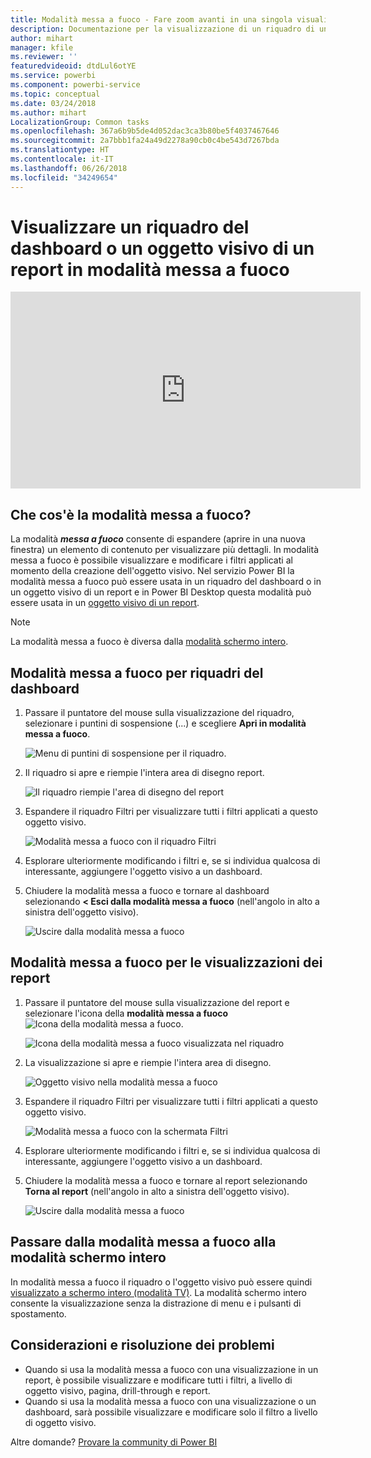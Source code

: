 ```yaml
---
title: Modalità messa a fuoco - Fare zoom avanti in una singola visualizzazione per visualizzare altri dettagli.
description: Documentazione per la visualizzazione di un riquadro di un dashboard o di visualizzazioni di un report di Power BI in modalità messa a fuoco o apri nuova finestra.
author: mihart
manager: kfile
ms.reviewer: ''
featuredvideoid: dtdLul6otYE
ms.service: powerbi
ms.component: powerbi-service
ms.topic: conceptual
ms.date: 03/24/2018
ms.author: mihart
LocalizationGroup: Common tasks
ms.openlocfilehash: 367a6b9b5de4d052dac3ca3b80be5f4037467646
ms.sourcegitcommit: 2a7bbb1fa24a49d2278a90cb0c4be543d7267bda
ms.translationtype: HT
ms.contentlocale: it-IT
ms.lasthandoff: 06/26/2018
ms.locfileid: "34249654"
---
```

# <a name="display-a-dashboard-tile-or-report-visual-in-focus-mode"></a>Visualizzare un riquadro del dashboard o un oggetto visivo di un report in modalità messa a fuoco

<iframe width="560" height="315" src="https://www.youtube.com/embed/dtdLul6otYE" frameborder="0" allowfullscreen></iframe>


## <a name="what-is-focus-mode"></a>Che cos'è la modalità messa a fuoco?

La modalità ***messa a fuoco*** consente di espandere (aprire in una nuova finestra) un elemento di contenuto per visualizzare più dettagli.  In modalità messa a fuoco è possibile visualizzare e modificare i filtri applicati al momento della creazione dell'oggetto visivo.  Nel servizio Power BI la modalità messa a fuoco può essere usata in un riquadro del dashboard o in un oggetto visivo di un report e in Power BI Desktop questa modalità può essere usata in un [oggetto visivo di un report](desktop-report-view.md).

> [!NOTE]
> La modalità messa a fuoco è diversa dalla [modalità schermo intero](service-fullscreen-mode.md).
> 


## <a name="focus-mode-for-dashboard-tiles"></a>Modalità messa a fuoco per riquadri del dashboard

1. Passare il puntatore del mouse sulla visualizzazione del riquadro, selezionare i puntini di sospensione (...) e scegliere **Apri in modalità messa a fuoco**. 

    ![Menu di puntini di sospensione per il riquadro](media/service-focus-mode/power-bi-dashboard-focus-mode.png).

2. Il riquadro si apre e riempie l'intera area di disegno report. 

   ![Il riquadro riempie l'area di disegno del report](media/service-focus-mode/power-bi-tile-focus.png)

3. Espandere il riquadro Filtri per visualizzare tutti i filtri applicati a questo oggetto visivo.
   
   ![Modalità messa a fuoco con il riquadro Filtri](media/service-focus-mode/power-bi-focus-filters.png)

4. Esplorare ulteriormente modificando i filtri e, se si individua qualcosa di interessante, aggiungere l'oggetto visivo a un dashboard.

5. Chiudere la modalità messa a fuoco e tornare al dashboard selezionando **< Esci dalla modalità messa a fuoco** (nell'angolo in alto a sinistra dell'oggetto visivo).
   
    ![Uscire dalla modalità messa a fuoco](media/service-focus-mode/power-bi-tile-exit-focus.png)    


## <a name="focus-mode-for-report-visualizations"></a>Modalità messa a fuoco per le visualizzazioni dei report

1. Passare il puntatore del mouse sulla visualizzazione del report e selezionare l'icona della **modalità messa a fuoco** ![Icona della modalità messa a fuoco](media/service-focus-mode/pbi_popout.jpg).  
   
   ![Icona della modalità messa a fuoco visualizzata nel riquadro](media/service-focus-mode/power-bi-hover-focus.png)
2. La visualizzazione si apre e riempie l'intera area di disegno. 

   ![Oggetto visivo nella modalità messa a fuoco](media/service-focus-mode/power-bi-display-focus-newer2.png)
3. Espandere il riquadro Filtri per visualizzare tutti i filtri applicati a questo oggetto visivo.
   
   ![Modalità messa a fuoco con la schermata Filtri](media/service-focus-mode/power-bi-display-focus-filters.png)
4. Esplorare ulteriormente modificando i filtri e, se si individua qualcosa di interessante, aggiungere l'oggetto visivo a un dashboard.   
5. Chiudere la modalità messa a fuoco e tornare al report selezionando **Torna al report** (nell'angolo in alto a sinistra dell'oggetto visivo). 
   
    ![Uscire dalla modalità messa a fuoco](media/service-focus-mode/power-bi-exit-focus-report.png)  

## <a name="go-from-focus-mode-to-full-screen-mode"></a>Passare dalla modalità messa a fuoco alla modalità schermo intero
In modalità messa a fuoco il riquadro o l'oggetto visivo può essere quindi [visualizzato a schermo intero (modalità TV)](service-fullscreen-mode.md). La modalità schermo intero consente la visualizzazione senza la distrazione di menu e i pulsanti di spostamento.

## <a name="considerations-and-troubleshooting"></a>Considerazioni e risoluzione dei problemi
* Quando si usa la modalità messa a fuoco con una visualizzazione in un report, è possibile visualizzare e modificare tutti i filtri, a livello di oggetto visivo, pagina, drill-through e report.    
* Quando si usa la modalità messa a fuoco con una visualizzazione o un dashboard, sarà possibile visualizzare e modificare solo il filtro a livello di oggetto visivo.

Altre domande? [Provare la community di Power BI](http://community.powerbi.com/)

